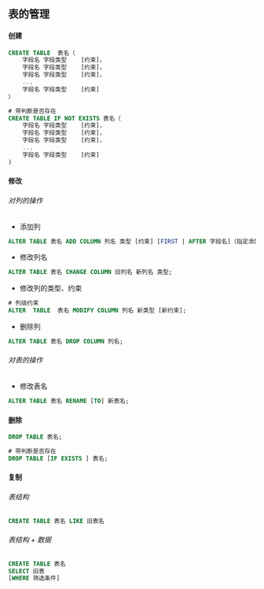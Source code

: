 ## 表的管理
#### 创建
```sql
CREATE TABLE  表名（
    字段名 字段类型    [约束]，
    字段名 字段类型    [约束]，
    字段名 字段类型    [约束]，
    ...
    字段名 字段类型    [约束]
）

# 带判断是否存在
CREATE TABLE IF NOT EXISTS 表名（
    字段名 字段类型    [约束]，
    字段名 字段类型    [约束]，
    字段名 字段类型    [约束]，
    ...
    字段名 字段类型    [约束]
)
```
#### 修改

###### 对列的操作
- 添加列
```sql
ALTER TABLE 表名 ADD COLUMN 列名 类型 [约束] [FIRST | AFTER 字段名]（指定添加位置）;
```
- 修改列名
```sql
ALTER TABLE 表名 CHANGE COLUMN 旧列名 新列名 类型;
```
- 修改列的类型、约束
```sql
# 列级约束
ALTER  TABLE  表名 MODIFY COLUMN 列名 新类型 [新约束];
```
- 删除列
```sql
ALTER TABLE 表名 DROP COLUMN 列名;
```
###### 对表的操作
- 修改表名
```sql
ALTER TABLE 表名 RENAME [TO] 新表名; 
```
#### 删除
```sql
DROP TABLE 表名;

# 带判断是否存在
DROP TABLE [IF EXISTS ] 表名;
```
#### 复制
###### 表结构
```sql
CREATE TABLE 表名 LIKE 旧表名
```
###### 表结构 + 数据
````sql
CREATE TABLE 表名
SELECT 旧表
[WHERE 筛选条件]
````
